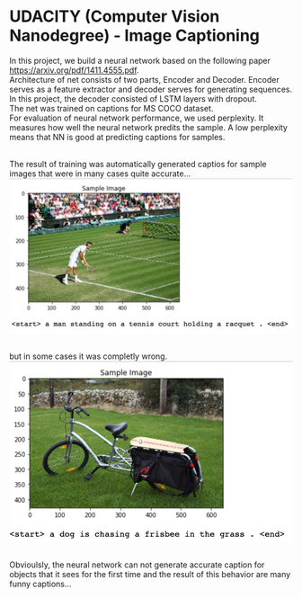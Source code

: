 # UDACITY (Computer Vision Nanodegree) - Image Captioning

 In this project, we build a neural network based on the following paper https://arxiv.org/pdf/1411.4555.pdf. 
 <br>Architecture of net consists of two parts, Encoder and Decoder. Encoder serves as a feature extractor and decoder serves for generating sequences. In this project, the decoder consisted of LSTM layers with dropout.
 <br>The net was trained on captions for MS COCO dataset.
 <br>For evaluation of neural network performance, we used perplexity. It measures how well the neural network predits the sample. A low perplexity means that NN is good at predicting captions for samples.
 
 <br>The result of training was automatically generated captios for sample images that were in many cases quite accurate...<br>
![alt text](https://github.com/koles289/udacity-Image-Captioning/blob/master/Good_example.png?raw=true)
 
 <br>but in some cases it was completly wrong.<br>
![alt text](https://github.com/koles289/udacity-Image-Captioning/blob/master/bad_example.png?raw=true)

<br>Obvioulsly, the neural network can not generate accurate caption for objects that it sees for the first time and the result of this behavior are many funny captions...
